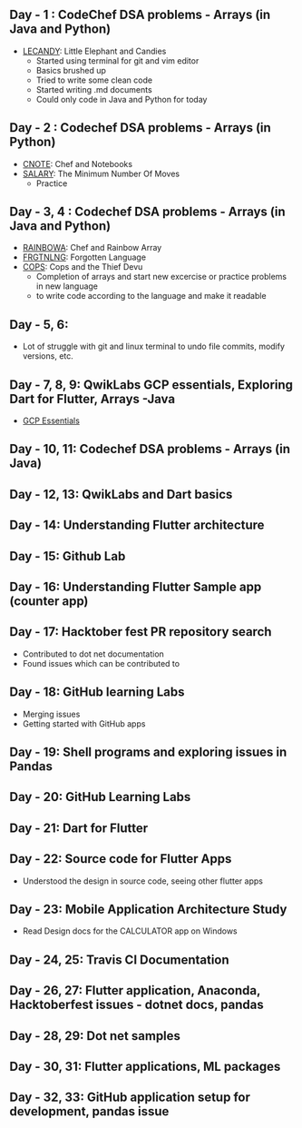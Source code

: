 ## Day - 1 : CodeChef DSA problems - Arrays (in Java and Python)
* [LECANDY](https://www.codechef.com/problems/LECANDY): Little Elephant and Candies
  * Started using terminal for git and vim editor
  * Basics brushed up
  * Tried to write some clean code
  * Started writing .md documents
  * Could only code in Java and Python for today
## Day - 2 : Codechef DSA problems - Arrays (in Python)
* [CNOTE](https://www.codechef.com/problems/CNOTE): Chef and Notebooks
* [SALARY](https://www.codechef.com/problems/SALARY): The Minimum Number Of Moves
  * Practice
## Day - 3, 4 : Codechef DSA problems - Arrays (in Java and Python)
* [RAINBOWA](https://www.codechef.com/problems/RAINBOWA): Chef and Rainbow Array
* [FRGTNLNG](https://www.codechef.com/problems/FRGTNLNG): Forgotten Language
* [COPS](https://www.codechef.com/problems/COPS): Cops and the Thief Devu
  * Completion of arrays and start new excercise or practice problems in new language
  * to write code according to the language and make it readable
## Day - 5, 6:
  * Lot of struggle with git and linux terminal to undo file commits, modify versions, etc.
## Day - 7, 8, 9: QwikLabs GCP essentials, Exploring Dart for Flutter, Arrays -Java
  * [GCP Essentials](https://www.qwiklabs.com/public_profiles/c77fb311-e6c4-4e4f-8715-2d0673370e85)
## Day - 10, 11: Codechef DSA problems - Arrays (in Java)
## Day - 12, 13: QwikLabs and Dart basics
## Day - 14: Understanding Flutter architecture 
## Day - 15: Github Lab
## Day - 16: Understanding Flutter Sample app (counter app)
## Day - 17: Hacktober fest PR repository search
  * Contributed to dot net documentation
  * Found issues which can be contributed to
## Day - 18: GitHub learning Labs
  * Merging issues
  * Getting started with GitHub apps
## Day - 19: Shell programs and exploring issues in Pandas
## Day - 20: GitHub Learning Labs
## Day - 21: Dart for Flutter
## Day - 22: Source code for Flutter Apps
  * Understood the design in source code, seeing other flutter apps
## Day - 23: Mobile Application Architecture Study
  * Read Design docs for the CALCULATOR app on Windows
## Day - 24, 25: Travis CI Documentation
## Day - 26, 27: Flutter application, Anaconda, Hacktoberfest issues - dotnet docs, pandas
## Day - 28, 29: Dot net samples
## Day - 30, 31: Flutter applications, ML packages
## Day - 32, 33: GitHub application setup for development, pandas issue
